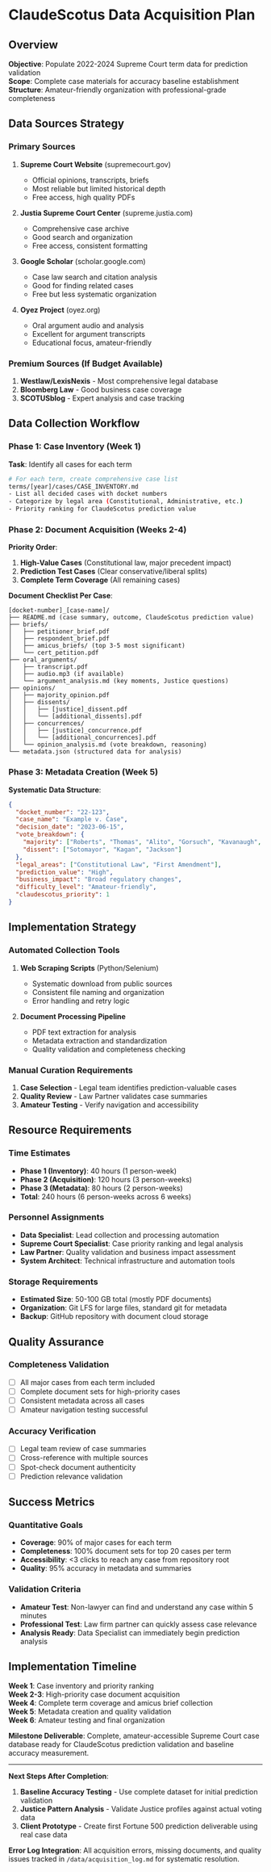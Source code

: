 # ClaudeScotus Data Acquisition Plan

## Overview
**Objective**: Populate 2022-2024 Supreme Court term data for prediction validation  
**Scope**: Complete case materials for accuracy baseline establishment  
**Structure**: Amateur-friendly organization with professional-grade completeness

## Data Sources Strategy

### Primary Sources
1. **Supreme Court Website** (supremecourt.gov)
   - Official opinions, transcripts, briefs
   - Most reliable but limited historical depth
   - Free access, high quality PDFs

2. **Justia Supreme Court Center** (supreme.justia.com)
   - Comprehensive case archive
   - Good search and organization
   - Free access, consistent formatting

3. **Google Scholar** (scholar.google.com)
   - Case law search and citation analysis
   - Good for finding related cases
   - Free but less systematic organization

4. **Oyez Project** (oyez.org)
   - Oral argument audio and analysis
   - Excellent for argument transcripts
   - Educational focus, amateur-friendly

### Premium Sources (If Budget Available)
1. **Westlaw/LexisNexis** - Most comprehensive legal database
2. **Bloomberg Law** - Good business case coverage
3. **SCOTUSblog** - Expert analysis and case tracking

## Data Collection Workflow

### Phase 1: Case Inventory (Week 1)
**Task**: Identify all cases for each term
```bash
# For each term, create comprehensive case list
terms/[year]/cases/CASE_INVENTORY.md
- List all decided cases with docket numbers
- Categorize by legal area (Constitutional, Administrative, etc.)
- Priority ranking for ClaudeScotus prediction value
```

### Phase 2: Document Acquisition (Weeks 2-4)
**Priority Order**: 
1. **High-Value Cases** (Constitutional law, major precedent impact)
2. **Prediction Test Cases** (Clear conservative/liberal splits)
3. **Complete Term Coverage** (All remaining cases)

**Document Checklist Per Case**:
```
[docket-number]_[case-name]/
├── README.md (case summary, outcome, ClaudeScotus prediction value)
├── briefs/
│   ├── petitioner_brief.pdf
│   ├── respondent_brief.pdf
│   ├── amicus_briefs/ (top 3-5 most significant)
│   └── cert_petition.pdf
├── oral_arguments/
│   ├── transcript.pdf
│   ├── audio.mp3 (if available)
│   └── argument_analysis.md (key moments, Justice questions)
├── opinions/
│   ├── majority_opinion.pdf
│   ├── dissents/
│   │   ├── [justice]_dissent.pdf
│   │   └── [additional_dissents].pdf
│   ├── concurrences/
│   │   ├── [justice]_concurrence.pdf
│   │   └── [additional_concurrences].pdf
│   └── opinion_analysis.md (vote breakdown, reasoning)
└── metadata.json (structured data for analysis)
```

### Phase 3: Metadata Creation (Week 5)
**Systematic Data Structure**:
```json
{
  "docket_number": "22-123",
  "case_name": "Example v. Case",
  "decision_date": "2023-06-15",
  "vote_breakdown": {
    "majority": ["Roberts", "Thomas", "Alito", "Gorsuch", "Kavanaugh", "Barrett"],
    "dissent": ["Sotomayor", "Kagan", "Jackson"]
  },
  "legal_areas": ["Constitutional Law", "First Amendment"],
  "prediction_value": "High",
  "business_impact": "Broad regulatory changes",
  "difficulty_level": "Amateur-friendly",
  "claudescotus_priority": 1
}
```

## Implementation Strategy

### Automated Collection Tools
1. **Web Scraping Scripts** (Python/Selenium)
   - Systematic download from public sources
   - Consistent file naming and organization
   - Error handling and retry logic

2. **Document Processing Pipeline**
   - PDF text extraction for analysis
   - Metadata extraction and standardization
   - Quality validation and completeness checking

### Manual Curation Requirements
1. **Case Selection** - Legal team identifies prediction-valuable cases
2. **Quality Review** - Law Partner validates case summaries
3. **Amateur Testing** - Verify navigation and accessibility

## Resource Requirements

### Time Estimates
- **Phase 1 (Inventory)**: 40 hours (1 person-week)
- **Phase 2 (Acquisition)**: 120 hours (3 person-weeks)  
- **Phase 3 (Metadata)**: 80 hours (2 person-weeks)
- **Total**: 240 hours (6 person-weeks across 6 weeks)

### Personnel Assignments
- **Data Specialist**: Lead collection and processing automation
- **Supreme Court Specialist**: Case priority ranking and legal analysis
- **Law Partner**: Quality validation and business impact assessment
- **System Architect**: Technical infrastructure and automation tools

### Storage Requirements
- **Estimated Size**: 50-100 GB total (mostly PDF documents)
- **Organization**: Git LFS for large files, standard git for metadata
- **Backup**: GitHub repository with document cloud storage

## Quality Assurance

### Completeness Validation
- [ ] All major cases from each term included
- [ ] Complete document sets for high-priority cases
- [ ] Consistent metadata across all cases
- [ ] Amateur navigation testing successful

### Accuracy Verification
- [ ] Legal team review of case summaries
- [ ] Cross-reference with multiple sources
- [ ] Spot-check document authenticity
- [ ] Prediction relevance validation

## Success Metrics

### Quantitative Goals
- **Coverage**: 90% of major cases for each term
- **Completeness**: 100% document sets for top 20 cases per term
- **Accessibility**: <3 clicks to reach any case from repository root
- **Quality**: 95% accuracy in metadata and summaries

### Validation Criteria
- **Amateur Test**: Non-lawyer can find and understand any case within 5 minutes
- **Professional Test**: Law firm partner can quickly assess case relevance
- **Analysis Ready**: Data Specialist can immediately begin prediction analysis

## Implementation Timeline

**Week 1**: Case inventory and priority ranking  
**Week 2-3**: High-priority case document acquisition  
**Week 4**: Complete term coverage and amicus brief collection  
**Week 5**: Metadata creation and quality validation  
**Week 6**: Amateur testing and final organization

**Milestone Deliverable**: Complete, amateur-accessible Supreme Court case database ready for ClaudeScotus prediction validation and baseline accuracy measurement.

---

**Next Steps After Completion**:
1. **Baseline Accuracy Testing** - Use complete dataset for initial prediction validation
2. **Justice Pattern Analysis** - Validate Justice profiles against actual voting data
3. **Client Prototype** - Create first Fortune 500 prediction deliverable using real case data

**Error Log Integration**: All acquisition errors, missing documents, and quality issues tracked in `/data/acquisition_log.md` for systematic resolution.